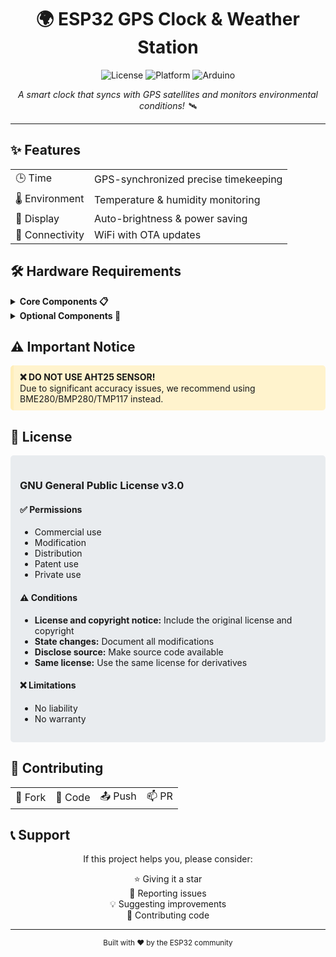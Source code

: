 <div align="center">
  <h1>🌍 ESP32 GPS Clock & Weather Station</h1>
  <p>
    <img src="https://img.shields.io/badge/license-GPL%20v3-blue.svg" alt="License">
    <img src="https://img.shields.io/badge/platform-ESP32-green.svg" alt="Platform">
    <img src="https://img.shields.io/badge/Arduino-Compatible-yellow.svg" alt="Arduino">
  </p>
  <p><em>A smart clock that syncs with GPS satellites and monitors environmental conditions! 🛰️</em></p>
</div>

---

<h2>✨ Features</h2>
<table>
  <tr>
    <td>🕒 Time</td>
    <td>GPS-synchronized precise timekeeping</td>
  </tr>
  <tr>
    <td>🌡️ Environment</td>
    <td>Temperature & humidity monitoring</td>
  </tr>
  <tr>
    <td>🔆 Display</td>
    <td>Auto-brightness & power saving</td>
  </tr>
  <tr>
    <td>📱 Connectivity</td>
    <td>WiFi with OTA updates</td>
  </tr>
</table>

<h2>🛠️ Hardware Requirements</h2>

<details>
<summary><strong>Core Components 📋</strong></summary>

| Component | Purpose | Notes |
|-----------|---------|--------|
| ESP32 devkit v1 | 🧠 Controller | DOIT version recommended |
| BH1750 | 💡 Light sensor | I²C interface |
| BME280 | 🌡️ Environment | Temperature/Humidity |
| GPS Neo 6m | 📡 GPS receiver | UART interface |
| ST7920 LCD | 🖥️ Display | 128x64 pixels |
| Buzzer | 🔊 Alerts | Active buzzer |

</details>

<details>
<summary><strong>Optional Components 🔧</strong></summary>

- 🔋 LiFePO4 AAA 80mAh (GPS backup)
- ⚡ TP5000 charging circuit
- 🔌 BMS with IN4007 diode
- 🛠️ Prototyping materials

</details>

<h2>⚠️ Important Notice</h2>
<div style="background-color: #fff3cd; padding: 10px; border-radius: 5px; border-left: 5px solid #ffeeba;">
  <strong>❌ DO NOT USE AHT25 SENSOR!</strong><br>
  Due to significant accuracy issues, we recommend using BME280/BMP280/TMP117 instead.
</div>

<h2>📜 License</h2>
<div style="background-color: #e9ecef; padding: 15px; border-radius: 5px;">
<h3>GNU General Public License v3.0</h3>

<h4>✅ Permissions</h4>
<ul>
  <li>Commercial use</li>
  <li>Modification</li>
  <li>Distribution</li>
  <li>Patent use</li>
  <li>Private use</li>
</ul>

<h4>⚠️ Conditions</h4>
<ul>
  <li><strong>License and copyright notice:</strong> Include the original license and copyright</li>
  <li><strong>State changes:</strong> Document all modifications</li>
  <li><strong>Disclose source:</strong> Make source code available</li>
  <li><strong>Same license:</strong> Use the same license for derivatives</li>
</ul>

<h4>❌ Limitations</h4>
<ul>
  <li>No liability</li>
  <li>No warranty</li>
</ul>
</div>

<h2>🤝 Contributing</h2>
<div align="center">
  <table>
    <tr>
      <td>🍴 Fork</td>
      <td>🔧 Code</td>
      <td>📤 Push</td>
      <td>📫 PR</td>
    </tr>
  </table>
</div>

<h2>📞 Support</h2>
<div align="center">
  <p>If this project helps you, please consider:</p>
  <p>
    ⭐ Giving it a star<br>
    🐛 Reporting issues<br>
    💡 Suggesting improvements<br>
    🤝 Contributing code
  </p>
</div>

---

<div align="center">
  <sub>Built with ❤️ by the ESP32 community</sub>
</div>
